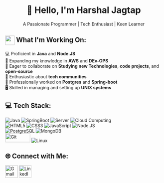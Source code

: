 <!-- HELLO WORLD, I’m @Harshaalll
- 👀 I’m interested in learning new technologies and hands-on experience
- 🌱 I’m currently learning cloud technologies ,AIML and Webdev.
-->
<h1 align="center">👋 Hello, I'm Harshal Jagtap</h1> 
<p align="center">A Passionate Programmer | Tech Enthusiast | Keen Learner</p>

## <img src="https://em-content.zobj.net/source/skype/289/man-technologist_1f468-200d-1f4bb.png" height="30px" width="30px" align="center"/> What I'm Working On:

💻 Proficient in **Java** and **Node.JS**  
🌱 Expanding my knowledge in **AWS** and **DEv-OPS**  
🤝 Eager to collaborate on **Studying new Technologies**, **code projects**, and **open-source**  
👥 Enthusiastic about **tech communities**   
🧠 Professionally worked on **Postgres** and **Spring-boot**  
🖥️ Skilled in managing and setting up **UNIX systems**

## 💻 Tech Stack:
<p>
  <img src="https://img.shields.io/badge/java-%23ED8B00.svg?style=for-the-badge&logo=java&logoColor=white" alt="Java"/>
  <img src="https://img.shields.io/badge/springboot-%2300f.svg?style=for-the-badge&logo=spring&logoColor=green" alt="SpringBoot"/>
  <img src="https://img.shields.io/badge/Cloud%20Computing-%235C2D91.svg?style=for-the-badge&logo=.net&logoColor=white" alt="Server"/>
  <img src="https://img.shields.io/badge/Cloud%20Computing-%235C2D91.svg?style=for-the-badge&logo=.aws&logoColor=white" alt="Cloud Computing"/>
  <br>
  <img src="https://img.shields.io/badge/html5-%23E34F26.svg?style=for-the-badge&logo=html5&logoColor=white" alt="HTML5"/>
  <img src="https://img.shields.io/badge/css3-%231572B6.svg?style=for-the-badge&logo=css3&logoColor=white" alt="CSS3"/>
  <img src="https://img.shields.io/badge/javascript-%23323330.svg?style=for-the-badge&logo=javascript&logoColor=%23F7DF1E" alt="JavaScript"/>
  <img src="https://img.shields.io/badge/node.js-%23239120.svg?style=for-the-badge&logo=node&logoColor=white" alt="Node.JS"/>
  <br>
  <img src="https://img.shields.io/badge/postgres-%2300f.svg?style=for-the-badge&logo=sql&logoColor=white" alt="PostgreSQL"/>
  <img src="https://img.shields.io/badge/MongoDB-%234ea94b.svg?style=for-the-badge&logo=mongodb&logoColor=white" alt="MongoDB"/>
  <br>
  <img src="https://user-images.githubusercontent.com/94921807/232994182-8046875d-ff39-46c0-a5a5-93f6503afd94.png" alt="Git" height="28px" width="80px"/>
  <img src="https://img.shields.io/badge/Linux-FCC624?style=for-the-badge&logo=linux&logoColor=black" alt="Linux"/>
</p>

## 🌐 Connect with Me:
<p align="left">
  <a href="mailto:jagtap.harshal2003@gmail.com"><img src="https://www.vectorlogo.zone/logos/gmail/gmail-icon.svg" alt="Gmail" height="40"/></a>   
  <a href="https://www.linkedin.com/in/harshal-jagtap-821997223/"><img src="https://www.vectorlogo.zone/logos/linkedin/linkedin-icon.svg" alt="LinkedIn" height="40"/></a>   
</p>
<!---
Harshaalll/Harshaalll is a ✨ special ✨ repository because its `README.md` (this file) appears on your GitHub profile.
You can click the Preview link to take a look at your changes.
--->
